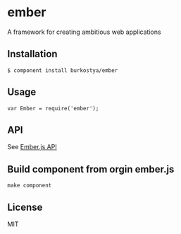 
# ember

  A framework for creating ambitious web applications

## Installation

    $ component install burkostya/ember

## Usage

    var Ember = require('ember');

## API

  See [Ember.js API](http://emberjs.com/api/)

## Build component from orgin ember.js

    make component

## License

  MIT
